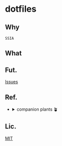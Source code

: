 # dotfiles
## Why
`SSIA`

## What

<!--
## How to use
https://docs.github.com/get-started/writing-on-github/working-with-advanced-formatting/creating-diagrams#creating-mermaid-diagrams
-->

## Fut.
[Issues](https://github.com/shiro-mpdm/dotfiles/issues)

## Ref.
- <details>
    <summary> companion plants 🪴 </summary>

    ```
    ※ いいな~と思った方々の個人的覚書
    ```

  - https://github.com/Omochice/dotfiles
  - https://github.com/soimort/dotfiles
  - https://github.com/mhanberg/.dotfiles
  - https://github.com/yutkat/dotfiles
  - https://github.com/mollifier/config
  - https://github.com/disk-inue/dotfiles cf.[Zenn](https://zenn.dev/monicle/articles/59ff479ae51c66)
  - https://github.com/shiro/dotfiles
  - https://github.com/botamotch/dotfiles cf.[Zenn](https://zenn.dev/botamotch/articles/e7960f0dc84d8b)
  - https://github.com/ayuukumakuma/dotfiles cf.[Zenn](https://zenn.dev/ayuu/scraps/4e66fbba691781)
  - https://github.com/rainbartown/dotfiles-sample cf.[Qiita](https://qiita.com/rainbartown/items/d7f59fe4047733c14e8b)
  - https://github.com/dtan4/dot.zsh
  - https://github.com/kachick/dotfiles
  - https://github.com/hendrikmi/dotfiles cf.[Youtube](https://www.youtube.com/@henrymisc)
  - https://github.com/b3nj5m1n/dotfiles/
  - https://github.com/JunichiIto/dotfiles/
  - https://github.com/ysm001/dotfiles/ cf.[Qiita](https://qiita.com/ysm001/items/8ae97cfdaae3f5fe79f4#neocomplete--neocomplcache)
  - https://github.com/tom-doerr/dotfiles cf.[Stackoverflow](https://meta.stackoverflow.com/users/6105651/tom-d%c3%b6rr?tab=profile)

  </details>

## Lic.
[MIT](https://github.com/shiro-mpdm/dotfiles/blob/main/LICENSE)

